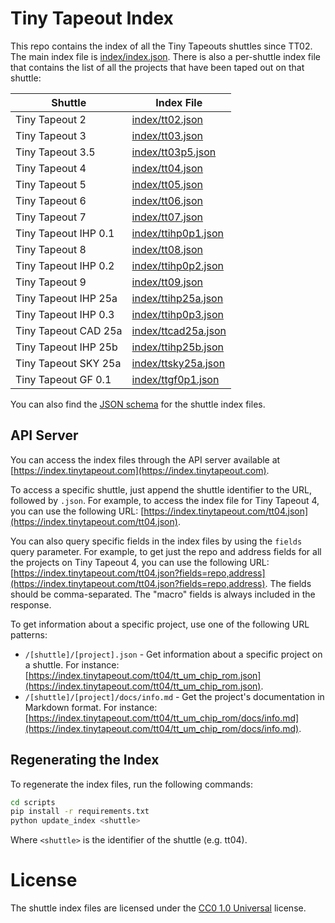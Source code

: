 # Tiny Tapeout Index

This repo contains the index of all the Tiny Tapeouts shuttles since TT02. The main index file is [index/index.json](index/index.json). There is also a per-shuttle index file that contains the list of all the projects that have been taped out on that shuttle:

| Shuttle              | Index File                                 |
| -------------------- | ------------------------------------------ |
| Tiny Tapeout 2       | [index/tt02.json](index/tt02.json)         |
| Tiny Tapeout 3       | [index/tt03.json](index/tt03.json)         |
| Tiny Tapeout 3.5     | [index/tt03p5.json](index/tt03p5.json)     |
| Tiny Tapeout 4       | [index/tt04.json](index/tt04.json)         |
| Tiny Tapeout 5       | [index/tt05.json](index/tt05.json)         |
| Tiny Tapeout 6       | [index/tt06.json](index/tt06.json)         |
| Tiny Tapeout 7       | [index/tt07.json](index/tt07.json)         |
| Tiny Tapeout IHP 0.1 | [index/ttihp0p1.json](index/ttihp0p1.json) |
| Tiny Tapeout 8       | [index/tt08.json](index/tt08.json)         |
| Tiny Tapeout IHP 0.2 | [index/ttihp0p2.json](index/ttihp0p2.json) |
| Tiny Tapeout 9       | [index/tt09.json](index/tt09.json)         |
| Tiny Tapeout IHP 25a | [index/ttihp25a.json](index/ttihp25a.json) |
| Tiny Tapeout IHP 0.3 | [index/ttihp0p3.json](index/ttihp0p3.json) |
| Tiny Tapeout CAD 25a | [index/ttcad25a.json](index/ttcad25a.json) |
| Tiny Tapeout IHP 25b | [index/ttihp25b.json](index/ttihp25b.json) |
| Tiny Tapeout SKY 25a | [index/ttsky25a.json](index/ttsky25a.json) |
| Tiny Tapeout GF 0.1  | [index/ttgf0p1.json](index/ttgf0p1.json)   |

You can also find the [JSON schema](schemas/shuttle.schema.json) for the shuttle index files.

## API Server

You can access the index files through the API server available at [https://index.tinytapeout.com](https://index.tinytapeout.com).

To access a specific shuttle, just append the shuttle identifier to the URL, followed by `.json`. For example, to access the index file for Tiny Tapeout 4, you can use the following URL: [https://index.tinytapeout.com/tt04.json](https://index.tinytapeout.com/tt04.json).

You can also query specific fields in the index files by using the `fields` query parameter. For example, to get just the repo and address fields for all the projects on Tiny Tapeout 4, you can use the following URL: [https://index.tinytapeout.com/tt04.json?fields=repo,address](https://index.tinytapeout.com/tt04.json?fields=repo,address). The fields should be comma-separated. The "macro" fields is always included in the response.

To get information about a specific project, use one of the following URL patterns:

- `/[shuttle]/[project].json` - Get information about a specific project on a shuttle. For instance: [https://index.tinytapeout.com/tt04/tt_um_chip_rom.json](https://index.tinytapeout.com/tt04/tt_um_chip_rom.json).
- `/[shuttle]/[project]/docs/info.md` - Get the project's documentation in Markdown format. For instance: [https://index.tinytapeout.com/tt04/tt_um_chip_rom/docs/info.md](https://index.tinytapeout.com/tt04/tt_um_chip_rom/docs/info.md).

## Regenerating the Index

To regenerate the index files, run the following commands:

```bash
cd scripts
pip install -r requirements.txt
python update_index <shuttle>
```

Where `<shuttle>` is the identifier of the shuttle (e.g. tt04).

# License

The shuttle index files are licensed under the [CC0 1.0 Universal](https://creativecommons.org/publicdomain/zero/1.0/) license.
